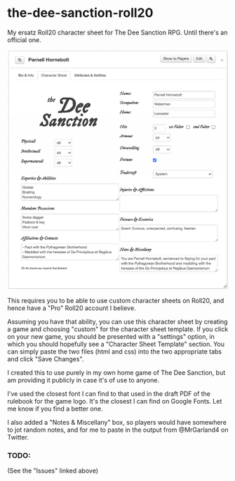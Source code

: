 # the-dee-sanction-roll20
My ersatz Roll20 character sheet for The Dee Sanction RPG. Until there's an official one.

![Screenshot of charactersheet on Roll20](screenshot4.png)

This requires you to be able to use custom character sheets on Roll20, and hence have a "Pro" Roll20 account I believe.

Assuming you have that ability, you can use this character sheet by creating a game and choosing "custom" for the character sheet template.
If you click on your new game, you should be presented with a "settings" option, in which you should hopefully see a "Character Sheet Template" section.
You can simply paste the two files (html and css) into the two appropriate tabs and click "Save Changes". 

I created this to use purely in my own home game of The Dee Sanction, but am providing it publicly in case it's of use to anyone.

I've used the closest font I can find to that used in the draft PDF of the rulebook for the game logo. It's the closest I can find on Google Fonts. Let me know if you find a better one.

I also added a "Notes & Miscellany" box, so players would have somewhere to jot random notes, and for me to paste in the output from @MrGarland4 on Twitter.

### TODO:

(See the "Issues" linked above)
